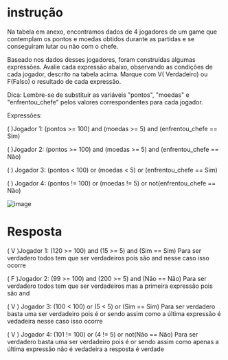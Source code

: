 # instrução
Na tabela em anexo, encontramos dados de 4 jogadores de um game que contemplam os pontos e moedas obtidos durante as partidas e se conseguiram lutar ou não com o chefe.

Baseado nos dados desses jogadores, foram construídas algumas expressões. Avalie cada expressão abaixo, observando as condições de cada jogador, descrito na tabela acima. Marque com V( Verdadeiro) ou F(Falso) o resultado de cada expressão.

Dica: Lembre-se de substituir as variáveis "pontos", "moedas" e "enfrentou_chefe" pelos valores correspondentes para cada jogador.

Expressões:

(   )Jogador 1: (pontos >= 100) and (moedas >= 5) and (enfrentou_chefe == Sim)

(   )Jogador 2: (pontos >= 100) and (moedas >= 5) and (enfrentou_chefe == Não)

(   ) Jogador 3: (pontos < 100) or (moedas < 5) or (enfrentou_chefe == Sim)

(   ) Jogador 4: (pontos != 100) or (moedas != 5) or not(enfrentou_chefe == Não) 

![image](https://github.com/rogerdox/fap_softex/assets/116037752/f10a312a-3398-46c3-989b-9aae99f3c0b8)

# Resposta

( V )Jogador 1: (120 >= 100) and (15 >= 5) and (Sim == Sim) Para ser verdadero todos tem que ser verdadeiros pois são and nesse caso isso ocorre

( F )Jogador 2: (99 >= 100) and (200 >= 5) and (Não == Não) Para ser verdadero todos tem que ser verdadeiros mas a primeira expressão pois são and

( V ) Jogador 3: (100 < 100) or (5 < 5) or (Sim == Sim) Para ser verdadero basta uma ser verdadeiro pois é or sendo assim como a última expressão é vedadeira nesse caso isso ocorre

( V ) Jogador 4: (101 != 100) or (4 != 5) or not(Não == Não) Para ser verdadero basta uma ser verdadeiro pois é or sendo assim como apenas a última expressão não é vedadeira a resposta é verdade
